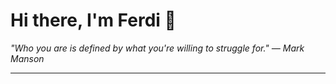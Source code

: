 <h1>Hi there, I'm Ferdi 👋</h1>

<p><em>
  "Who you are is defined by what you're willing to struggle for." — Mark Manson
</em></p>

---
